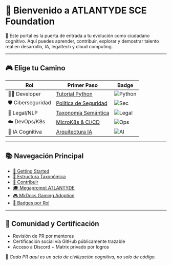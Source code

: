 # 🧠 Bienvenido a ATLANTYDE SCE Foundation

🚀 Este portal es la puerta de entrada a tu evolución como ciudadano cognitivo. Aquí puedes aprender, contribuir, explorar y demostrar talento real en desarrollo, IA, legaltech y cloud computing.

---

## 🎮 Elige tu Camino

| Rol                  | Primer Paso                            | Badge              |
|----------------------|----------------------------------------|--------------------|
| 👨‍💻 Developer         | [Tutorial Python](tutorials/python.md)      | ![Python](https://img.shields.io/badge/Python-Explorer-blue) |
| 🛡️ Ciberseguridad     | [Política de Seguridad](policies/security.md) | ![Sec](https://img.shields.io/badge/Security-Guardian-red) |
| 📜 Legal/NLP         | [Taxonomía Semántica](semantic_validation/index.md) | ![Legal](https://img.shields.io/badge/Semantic-Legal-green) |
| ☁️ DevOps/K8s        | [MicroK8s & CI/CD](microk8s.md)         | ![Ops](https://img.shields.io/badge/K8s-Operator-blueviolet) |
| 🧠 IA Cognitiva       | [Arquitectura IA](nlp_engineer.md)      | ![AI](https://img.shields.io/badge/AI-Cognitive-success) |

---

## 📚 Navegación Principal

- [🚀 Getting Started](GETTING_STARTED.md)
- [🧩 Estructura Taxonómica](estructura_taxonomica.md)
- [📜 Contribuir](CONTRIBUTING.md)
- [🎓 Megaprompt ATLANTYDE](MEGAPROMPT_ATLANTYDE.md)
- [🎮 MkDocs Gaming Adoption](MKDOCSGAMINGADOPTION.md)
- [🔖 Badges por Rol](README_badges_roles.md)

---

## 🔗 Comunidad y Certificación

- Revisión de PR por mentores
- Certificación social vía GitHub públicamente trazable
- Acceso a Discord + Matrix privado por logros

🧠 *Cada PR aquí es un acto de civilización cognitiva, no solo de código.*